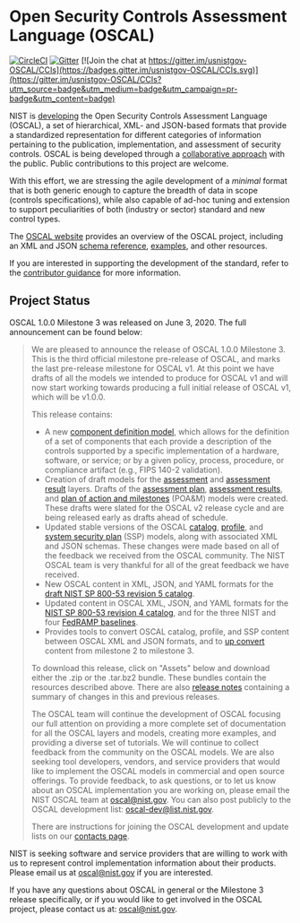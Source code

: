 # Open Security Controls Assessment Language (OSCAL)
[![CircleCI](https://circleci.com/gh/usnistgov/OSCAL/tree/master.svg?style=svg)](https://circleci.com/gh/usnistgov/OSCAL/tree/master) [![Gitter](https://img.shields.io/gitter/room/usnistgov-OSCAL/Lobby.svg?style=flat-square)](https://gitter.im/usnistgov-OSCAL/Lobby) [![Join the chat at https://gitter.im/usnistgov-OSCAL/CCIs](https://badges.gitter.im/usnistgov-OSCAL/CCIs.svg)](https://gitter.im/usnistgov-OSCAL/CCIs?utm_source=badge&utm_medium=badge&utm_campaign=pr-badge&utm_content=badge)

NIST is [developing](https://csrc.nist.gov/Projects/Open-Security-Controls-Assessment-Language) the Open Security Controls Assessment Language (OSCAL), a set of hierarchical, XML- and JSON-based formats that provide a standardized representation for different categories of information pertaining to the publication, implementation, and assessment of security controls. OSCAL is being developed through a [collaborative approach](https://github.com/usnistgov/OSCAL/blob/master/CONTRIBUTING.md) with the public. Public contributions to this project are welcome.

With this effort, we are stressing the agile development of a *minimal* format that is both generic enough to capture the breadth of data in scope (controls specifications), while also capable of ad-hoc tuning and extension to support peculiarities of both (industry or sector) standard and new control types.

The [OSCAL website](https://www.nist.gov/oscal) provides an overview of the OSCAL project, including an XML and JSON [schema reference](https://pages.nist.gov/OSCAL/docs/schemas/), [examples](https://pages.nist.gov/OSCAL/resources/examples/), and other resources.

If you are interested in supporting the development of the standard, refer to the [contributor guidance](https://github.com/usnistgov/OSCAL/blob/master/CONTRIBUTING.md) for more information.

## Project Status

OSCAL 1.0.0 Milestone 3 was released on June 3, 2020. The full announcement can be found below:

<blockquote>

We are pleased to announce the release of OSCAL 1.0.0 Milestone 3. This is the third official milestone pre-release of OSCAL, and marks the last pre-release milestone for OSCAL v1. At this point we have drafts of all the models we intended to produce for OSCAL v1 and will now start working towards producing a full initial release of OSCAL v1, which will be v1.0.0.

This release contains:

- A new [component definition model](https://pages.nist.gov/OSCAL/documentation/schema/implementation-layer/component/), which allows for the definition of a set of components that each provide a description of the controls supported by a specific implementation of a hardware, software, or service; or by a given policy, process, procedure, or compliance artifact (e.g., FIPS 140-2 validation).
- Creation of draft models for the [assessment](https://pages.nist.gov/OSCAL/documentation/schema/assessment-layer/) and [assessment result](https://pages.nist.gov/OSCAL/documentation/schema/assessment-results-layer/) layers. Drafts of the [assessment plan](https://pages.nist.gov/OSCAL/documentation/schema/assessment-layer/assessment-plan/), [assessment results](https://pages.nist.gov/OSCAL/documentation/schema/assessment-results-layer/assessment-results/), and [plan of action and milestones](https://pages.nist.gov/OSCAL/documentation/schema/assessment-results-layer/poam/) (POA&M) models were created. These drafts were slated for the OSCAL v2 release cycle and are being released early as drafts ahead of schedule.
- Updated stable versions of the OSCAL [catalog](https://pages.nist.gov/OSCAL/documentation/schema/catalog-layer/catalog/), [profile](https://pages.nist.gov/OSCAL/documentation/schema/profile-layer/profile/), and [system security plan](https://pages.nist.gov/OSCAL/documentation/schema/implementation-layer/ssp/) (SSP) models, along with associated XML and JSON schemas. These changes were made based on all of the feedback we received from the OSCAL community. The NIST OSCAL team is very thankful for all of the great feedback we have received.
- New OSCAL content in XML, JSON, and YAML formats for the [draft NIST SP 800-53 revision 5 catalog](https://github.com/usnistgov/oscal-content/tree/master/nist.gov/SP800-53).
- Updated content in OSCAL XML, JSON, and YAML formats for the [NIST SP 800-53 revision 4 catalog](https://github.com/usnistgov/oscal-content/tree/master/nist.gov/SP800-53), and for the three NIST and four [FedRAMP baselines](https://github.com/usnistgov/oscal-content/tree/master/fedramp.gov).
- Provides tools to convert OSCAL catalog, profile, and SSP content between OSCAL XML and JSON formats, and to [up convert](https://github.com/usnistgov/OSCAL/tree/master/src/release/content-upgrade) content from milestone 2 to milestone 3.

To download this release, click on "Assets" below and download either the .zip or the .tar.bz2 bundle. These bundles contain the resources described above. There are also [release notes](https://github.com/usnistgov/OSCAL/blob/master/src/release/release-notes.txt) containing a summary of changes in this and previous releases.

The OSCAL team will continue the development of OSCAL focusing our full attention on providing a more complete set of documentation for all the OSCAL layers and models, creating more examples, and providing a diverse set of tutorials. We will continue to collect feedback from the community on the OSCAL models. We are also seeking tool developers, vendors, and service providers that would like to implement the OSCAL models in commercial and open source offerings. To provide feedback, to ask questions, or to let us know about an OSCAL implementation you are working on, please email the NIST OSCAL team at oscal@nist.gov. You can also post publicly to the OSCAL development list: oscal-dev@list.nist.gov.

There are instructions for joining the OSCAL development and update lists on our [contacts page](https://pages.nist.gov/OSCAL/contact/).
</blockquote>

NIST is seeking software and service providers that are willing to work with us to represent control implementation information about their products. Please email us at [oscal@nist.gov](mailto:oscal@nist.gov) if you are interested.

If you have any questions about OSCAL in general or the Milestone 3 release specifically, or if you would like to get involved in the OSCAL project, please contact us at: [oscal@nist.gov](mailto:oscal@nist.gov).

